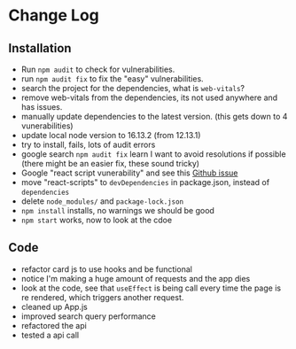 # Change Log
## Installation
- Run `npm audit` to check for vulnerabilities.
- run `npm audit fix` to fix the "easy" vulnerabilities.
- search the project for the dependencies, what is `web-vitals`?
- remove web-vitals from the dependencies, its not used anywhere and has issues.
- manually update dependencies to the latest version. (this gets down to 4 vunerabilities)
- update local node version to 16.13.2 (from 12.13.1)
- try to install, fails, lots of audit errors
- google search `npm audit fix` learn I want to avoid resolutions if possible (there might be an easier fix, these sound tricky)
- Google "react script vunerability" and see this [Github issue](https://github.com/facebook/create-react-app/issues/11174)
- move "react-scripts" to `devDependencies` in package.json, instead of `dependencies`
- delete `node_modules/` and `package-lock.json`
- `npm install` installs, no warnings we should be good
- `npm start` works, now to look at the cdoe

## Code
- refactor card js to use hooks and be functional
- notice I'm making a huge amount of requests and the app dies
- look at the code, see that `useEffect` is being call every time the page is re rendered, which triggers another request.
- cleaned up App.js
- improved search query performance
- refactored the api
- tested a api call


